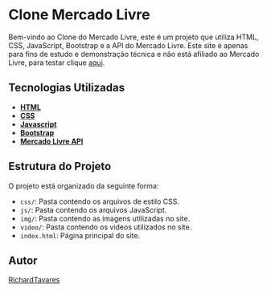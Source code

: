 # Clone Mercado Livre

Bem-vindo ao Clone do Mercado Livre, este é um projeto que utiliza HTML, CSS, JavaScript, Bootstrap e a API do Mercado Livre. Este site é apenas para fins de estudo e demonstração técnica e não está afiliado ao Mercado Livre, para testar clique [aqui](https://richardtavares.github.io/clone-mercado-livre/).

## Tecnologias Utilizadas

- **[HTML](https://developer.mozilla.org/pt-BR/docs/Web/HTML)**
- **[CSS](https://developer.mozilla.org/pt-BR/docs/Web/CSS)**
- **[Javascript](https://developer.mozilla.org/pt-BR/docs/Web/JavaScript)**
- **[Bootstrap](https://getbootstrap.com/docs/)**
- **[Mercado Livre API](https://api.mercadolibre.com/sites/MLB)**

## Estrutura do Projeto

O projeto está organizado da seguinte forma:
- `css/`: Pasta contendo os arquivos de estilo CSS.
- `js/`: Pasta contendo os arquivos JavaScript.
- `img/`: Pasta contendo as imagens utilizadas no site.
- `video/`: Pasta contendo os videos utilizados no site.
- `index.html`: Página principal do site.

## Autor

[RichardTavares](https://github.com/RichardTavares)
